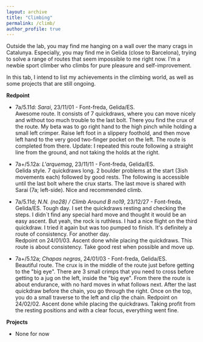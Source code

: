 ```yaml
---
layout: archive
title: "Climbing"
permalink: /climb/
author_profile: true
---
```


Outside the lab, you may find me hanging on a wall over the many crags in Catalunya. 
Especially, you may find me in Gelida (close to Barcelona), trying to solve a range of routes that seem impossible to me right now.
I'm a newbie sport climber who climbs for pure pleasure and self-improvement.  

In this tab, I intend to list my achievements in the climbing world, as well as some projects that are still ongoing.  

**Redpoint**  
* 7a/5.11d: _Sarai_, 23/11/01 - Font-freda, Gelida/ES.  
  Awesome route. It consists of 7 quickdraws, where you can move nicely and without too much trouble to the last bolt. There you find the crux of the route. My beta was to go right hand to the high pinch while holding a small left crimper. Raise left foot in a slippery foothold, and then move left hand to the very good two-finger pocket on the left. The route is completed from there. Update: I repeated this route following a straight line from the ground, and not taking the holds at the right.

* 7a+/5.12a: _L'arquemag_, 23/11/11 - Font-freda, Gelida/ES.  
  Gelida style. 7 quickdraws long. 2 boulder problems at the start (3ish movements each) followed by good rests. The following is accessible until the last bolt where the crux starts. The last move is shared with Sarai (7a; left-side). Nice and recommended climb.  

* 7a/5.11d; _N.N. (no28) / Climb Around B no19_, 23/12/27 - Font-freda, Gelida/ES.
  Tough day. I set the quickdraws resting and checking the steps. I didn´t find any special hard move and thought it would be an easy ascent. But yeah, the rock is ruthless. I had a nice flight on the third quickdraw. I tried it again but was too pumped to finish. It's definitely a route of consistency. For another day.  
  Redpoint on 24/01/03. Ascent done while placing the quickdraws. This route is about consistency. Take good rest when possible and move up.

* 7a+/5.12a; _Chapas negras_, 24/01/03 - Font-freda, Gelida/ES.  
  Beautiful route. The crux is in the middle of the route just before getting to the "big eye". There are 3 small crimps that you need to cross before getting to a jug on the left, inside the "big eye". From there the route is about endurance, with no hard moves in what follows next. After the last quickdraw before the chain, you go through the right. Once on the top, you do a small traverse to the left and clip the chain.
  Redpoint on 24/02/02. Ascent done while placing the quickdraws. Taking profit from the resting positions and with a clear focus, everything went fine.  

**Projects**
* None for now
